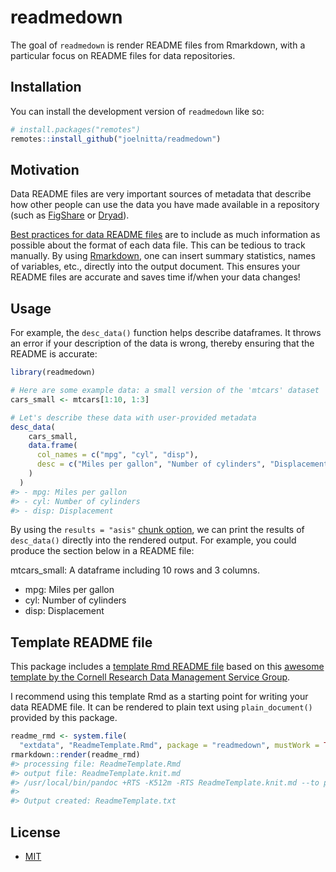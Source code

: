 
<!-- README.md is generated from README.Rmd. Please edit that file -->

# readmedown

<!-- badges: start -->
<!-- badges: end -->

The goal of `readmedown` is render README files from Rmarkdown, with a
particular focus on README files for data repositories.

## Installation

You can install the development version of `readmedown` like so:

``` r
# install.packages("remotes")
remotes::install_github("joelnitta/readmedown")
```

## Motivation

Data README files are very important sources of metadata that describe
how other people can use the data you have made available in a
repository (such as [FigShare](https://figshare.com/) or
[Dryad](https://datadryad.org/stash)).

[Best practices for data README
files](https://data.research.cornell.edu/content/readme) are to include
as much information as possible about the format of each data file. This
can be tedious to track manually. By using
[Rmarkdown](https://bookdown.org/yihui/rmarkdown/), one can insert
summary statistics, names of variables, etc., directly into the output
document. This ensures your README files are accurate and saves time
if/when your data changes!

## Usage

For example, the `desc_data()` function helps describe dataframes. It
throws an error if your description of the data is wrong, thereby
ensuring that the README is accurate:

``` r
library(readmedown)

# Here are some example data: a small version of the 'mtcars' dataset
cars_small <- mtcars[1:10, 1:3]

# Let's describe these data with user-provided metadata
desc_data(
    cars_small,
    data.frame(
      col_names = c("mpg", "cyl", "disp"),
      desc = c("Miles per gallon", "Number of cylinders", "Displacement")
    )
  )
#> - mpg: Miles per gallon
#> - cyl: Number of cylinders
#> - disp: Displacement
```

By using the `results = "asis"` [chunk
option](https://yihui.org/knitr/options/), we can print the results of
`desc_data()` directly into the rendered output. For example, you could
produce the section below in a README file:

mtcars_small: A dataframe including 10 rows and 3 columns.

-   mpg: Miles per gallon
-   cyl: Number of cylinders
-   disp: Displacement

## Template README file

This package includes a [template Rmd README
file](inst/extdata/ReadmeTemplate.Rmd) based on this [awesome template
by the Cornell Research Data Management Service
Group](https://data.research.cornell.edu/content/readme).

I recommend using this template Rmd as a starting point for writing your
data README file. It can be rendered to plain text using
`plain_document()` provided by this package.

``` r
readme_rmd <- system.file(
  "extdata", "ReadmeTemplate.Rmd", package = "readmedown", mustWork = TRUE)
rmarkdown::render(readme_rmd)
#> processing file: ReadmeTemplate.Rmd
#> output file: ReadmeTemplate.knit.md
#> /usr/local/bin/pandoc +RTS -K512m -RTS ReadmeTemplate.knit.md --to plain --from markdown+autolink_bare_uris+tex_math_single_backslash --output ReadmeTemplate.txt --wrap auto --columns 72
#> 
#> Output created: ReadmeTemplate.txt
```

## License

-   [MIT](LICENSE.md)
